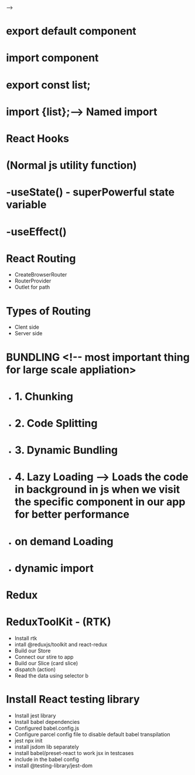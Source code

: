<!-- // import React from 'react';
// import ReactDOM from 'react-dom/client'

// // const head = React.createElement("h1",{id:"heading",attr:"Attribute"},"Vankaam React")
// // const root =ReactDOM.createRoot(documet.getElementById("root"));
// // root.render(head);
// //  const head =React.createElement("h1",{id:"h1"},"Vanakkam React")
// //     const root = ReactDOM.createRoot(document.getElementById("root"));
// //     // root.render(head);

// //     const parent =React.createElement("div",{id:"parent"},[
// //     React.createElement("div",{id:"child"},[
// //     React.createElement("h1",{},"Im h1 tag")],
// //     [React.createElement("h2",{},"Im h2 tag")])
// //     ],
// //     [ React.createElement("div",{id:"child2"},[
// //         React.createElement("h1",{},"Im h1 tag")],
// //         [React.createElement("h2",{},"Im h2 tag")])]
// // ) -->

<!-- // const heading = (<div><h1>Welcome to react </h1> -->
<!-- //     <h2>Hello</h2> -->
<!-- //     </div> -->
<!-- // ) //babel coverts this to react.createElement
// // () is used because babel dosent know which to execute if there are more than one line of syntax
// console.log(heading) -->

<!--
// // Component in React ->Functional Component Class Component
// const Title =()=> <h3>This is Title</h3>
// const span =<span>With SAPN fom Js Element</span>
// const para =(
//     <p1>This is the element in Javascript {span}
//      <Title/>
//     </p1>

     -->
<!-- // )



// const Heading =()=>{
//     return (<div>
//         <h1>Hello Wlcome to React</h1>
//         <Title />  {/* Component Composition -->
<!-- Component inside a component */} -->
<!-- //         <Title></Title>
//         {Title()}
//         {/* All the above are Same to Render */}
//         <h5>Add:{10+20}</h5>
//         <h3>See the Console {console.log("Seeing Console from Display ha ha ha")}</h3>
//         {para}
//     </div>)
// } -->
<!--
// const Main=()=> <Heading/>
// const root = ReactDOM.createRoot(document.getElementById('root'))
// root.render(<Main/>) -->

<!-- //****************************************************************************************************************************** */
 --> -->

<!--
            Header
            Body
                *Search
                *Restaurant Cards
                *cards
            Footer
           -->

# export default component

# import component

# export const list;

# import {list};--> Named import

# React Hooks

# (Normal js utility function)

# -useState() - superPowerful state variable

# -useEffect()

# React Routing

- CreateBrowserRouter
- RouterProvider
- Outlet for path

# Types of Routing

- Clent side
- Server side
<!------------------------------------>

# BUNDLING <!-- most important thing for large scale appliation>

 - # 1. Chunking

 - # 2. Code Splitting

 - # 3. Dynamic Bundling

 - # 4. Lazy Loading --> Loads the code in background in js when we visit the specific component in our app for better performance

 - # on demand Loading

 - # dynamic import

# Redux

# ReduxToolKit - (RTK)

- Install rtk
- intall @reduxjs/toolkit and react-redux
- Build our Store
- Connect our stire to app
- Build our Slice (card slice)
- dispatch (action)
- Read the data using selector
b
# Install React testing library
 - Install jest library
 - Install babel dependencies
 - Configured babel.config.js
 - Configure parcel config file to disable default babel transpilation
 - jest npx init
 - install jsdom lib separately
 - install babel/preset-react to work jsx in testcases
 - include in the babel config
 - install @testing-library/jest-dom
